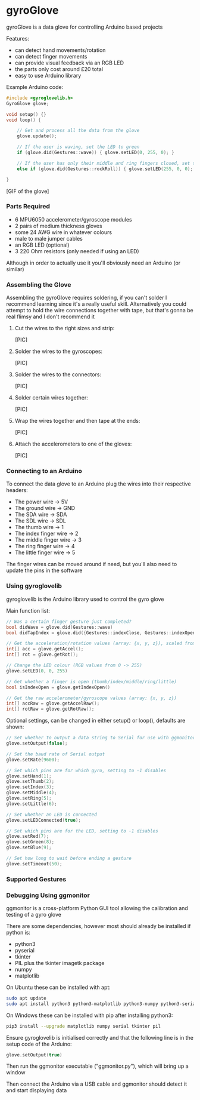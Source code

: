 # gyroGlove

gyroGlove is a data glove for controlling Arduino based projects

Features:

- can detect hand movements/rotation
- can detect finger movements
- can provide visual feedback via an RGB LED
- the parts only cost around £20 total
- easy to use Arduino library

Example Arduino code:

```c++
#include <gyroglovelib.h>
GyroGlove glove;

void setup() {}
void loop() {

    // Get and process all the data from the glove
    glove.update();

    // If the user is waving, set the LED to green
    if (glove.did(Gestures::wave)) { glove.setLED(0, 255, 0); }

    // If the user has only their middle and ring fingers closed, set to red
    else if (glove.did(Gestures::rockRoll)) { glove.setLED(255, 0, 0); }

}
```

[GIF of the glove]

### Parts Required

- 6 MPU6050 accelerometer/gyroscope modules
- 2 pairs of medium thickness gloves
- some 24 AWG wire in whatever colours
- male to male jumper cables
- an RGB LED (optional)
- 3 220 Ohm resistors (only needed if using an LED)

Although in order to actually use it you'll obviously need an Arduino (or similar)

### Assembling the Glove

Assembling the gyroGlove requires soldering, if you can't solder I recommend learning since it's a really useful skill. Alternatively you could attempt to hold the wire connections together with tape, but that's gonna be real flimsy and I don't recommend it

1. Cut the wires to the right sizes and strip:

   [PIC]

1. Solder the wires to the gyroscopes:

   [PIC]

1. Solder the wires to the connectors:

   [PIC]

1. Solder certain wires together:

   [PIC]

1. Wrap the wires together and then tape at the ends:

   [PIC]

1. Attach the accelerometers to one of the gloves:

   [PIC]

### Connecting to an Arduino

To connect the data glove to an Arduino plug the wires into their respective headers:

- The power wire -> 5V
- The ground wire -> GND
- The SDA wire -> SDA
- The SDL wire -> SDL
- The thumb wire -> 1
- The index finger wire -> 2
- The middle finger wire -> 3
- The ring finger wire -> 4
- The little finger wire -> 5

The finger wires can be moved around if need, but you'll also need to update the pins in the software

### Using gyroglovelib

gyroglovelib is the Arduino library used to control the gyro glove

Main function list:

```c++
// Was a certain finger gesture just completed?
bool didWave = glove.did(Gestures::wave)
bool didTapIndex = glove.did({Gestures::indexClose, Gestures::indexOpen})

// Get the acceleration/rotation values (array: {x, y, z}), scaled from 1 -> 10
int[] acc = glove.getAccel();
int[] rot = glove.getRot();

// Change the LED colour (RGB values from 0 -> 255)
glove.setLED(0, 0, 255)

// Get whether a finger is open (thumb/index/middle/ring/little)
bool isIndexOpen = glove.getIndexOpen()

// Get the raw accelerometer/gyroscope values (array: {x, y, z})
int[] accRaw = glove.getAccelRaw();
int[] rotRaw = glove.getRotRaw();
```

Optional settings, can be changed in either setup() or loop(), defaults are shown:

```c++
// Set whether to output a data string to Serial for use with ggmonitor
glove.setOutput(false);

// Set the baud rate of Serial output
glove.setRate(9600);

// Set which pins are for which gyro, setting to -1 disables
glove.setHand(1);
glove.setThumb(2);
glove.setIndex(3);
glove.setMiddle(4);
glove.setRing(5);
glove.setLittle(6);

// Set whether an LED is connected
glove.setLEDConnected(true);

// Set which pins are for the LED, setting to -1 disables
glove.setRed(7);
glove.setGreen(8);
glove.setBlue(9);

// Set how long to wait before ending a gesture
glove.setTimeout(50);
```

### Supported Gestures

### Debugging Using ggmonitor

ggmonitor is a cross-platform Python GUI tool allowing the calibration and testing of a gyro glove

There are some dependencies, however most should already be installed if python is:

- python3
- pyserial
- tkinter
- PIL plus the tkinter imagetk package
- numpy
- matplotlib

On Ubuntu these can be installed with apt:

```sh
sudo apt update
sudo apt install python3 python3-matplotlib python3-numpy python3-serial python3-tk python3-pil python3-pil.imagetk
```

On Windows these can be installed with pip after installing python3:

```sh
pip3 install --upgrade matplotlib numpy serial tkinter pil
```

Ensure gyroglovelib is initialised correctly and that the following line is in the setup code of the Arduino:

```c++
glove.setOutput(true)
```

Then run the ggmonitor executable ("ggmonitor.py"), which will bring up a window

Then connect the Arduino via a USB cable and ggmonitor should detect it and start displaying data
